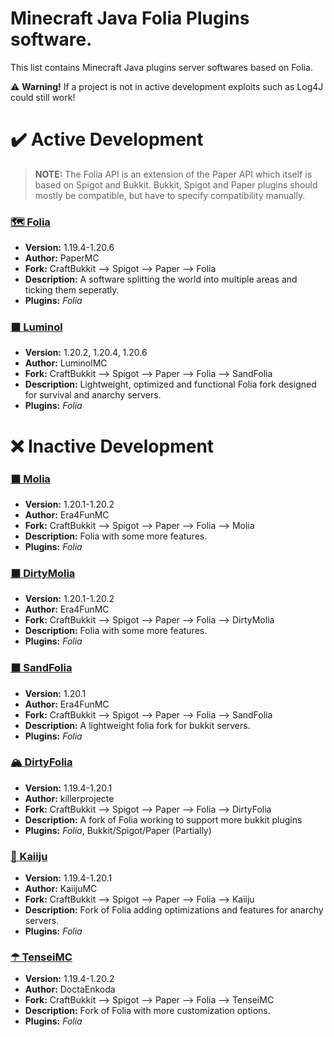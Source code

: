 # Minecraft Java Folia Plugins software.
This list contains Minecraft Java plugins server softwares based on Folia.

⚠️ **Warning!** If a project is not in active development exploits such as Log4J could still work!

# ✔️ Active Development

> **NOTE:** The Folia API is an extension of the Paper API which itself is based on Spigot and Bukkit. Bukkit, Spigot and Paper plugins should mostly be compatible, but have to specify compatibility manually.

### [🗺 Folia](https://github.com/PaperMC/Folia)
- **Version:** 1.19.4-1.20.6
- **Author:** PaperMC
- **Fork:** CraftBukkit --> Spigot --> Paper --> Folia
- **Description:** A software splitting the world into multiple areas and ticking them seperatly.
- **Plugins:** _Folia_

### [⬛ Luminol](https://github.com/LuminolMC/Luminol)
- **Version:** 1.20.2, 1.20.4, 1.20.6
- **Author:** LuminolMC
- **Fork:** CraftBukkit --> Spigot --> Paper --> Folia --> SandFolia
- **Description:** Lightweight, optimized and functional Folia fork designed for survival and anarchy servers.
- **Plugins:** _Folia_

# ❌ Inactive Development
### [⬛ Molia](https://github.com/Era4FunMC/Molia)
- **Version:** 1.20.1-1.20.2
- **Author:** Era4FunMC
- **Fork:** CraftBukkit --> Spigot --> Paper --> Folia --> Molia
- **Description:** Folia with some more features.
- **Plugins:** _Folia_

### [⬛ DirtyMolia](https://github.com/Era4FunMC/DirtyMolia)
- **Version:** 1.20.1-1.20.2
- **Author:** Era4FunMC
- **Fork:** CraftBukkit --> Spigot --> Paper --> Folia --> DirtyMolia
- **Description:** Folia with some more features.
- **Plugins:** _Folia_

### [⬛ SandFolia](https://github.com/Era4FunMC/SandFolia)
- **Version:** 1.20.1
- **Author:** Era4FunMC
- **Fork:** CraftBukkit --> Spigot --> Paper --> Folia --> SandFolia
- **Description:** A lightweight folia fork for bukkit servers.
- **Plugins:** _Folia_

### [🏔️ DirtyFolia](https://github.com/killerprojecte/Folia)
- **Version:** 1.19.4-1.20.1
- **Author:** killerprojecte
- **Fork:** CraftBukkit --> Spigot --> Paper --> Folia --> DirtyFolia
- **Description:** A fork of Folia working to support more bukkit plugins
- **Plugins:** _Folia_, Bukkit/Spigot/Paper (Partially)

### [🥴 Kaiiju](https://github.com/KaiijuMC/Kaiiju)
- **Version:** 1.19.4-1.20.1
- **Author:** KaiijuMC
- **Fork:** CraftBukkit --> Spigot --> Paper --> Folia --> Kaiiju
- **Description:** Fork of Folia adding optimizations and features for anarchy servers.
- **Plugins:** _Folia_

### [☂ TenseiMC](https://github.com/DoctaEnkoda/TenseiMC)
- **Version:** 1.19.4-1.20.2
- **Author:** DoctaEnkoda
- **Fork:** CraftBukkit --> Spigot --> Paper --> Folia --> TenseiMC
- **Description:** Fork of Folia with more customization options.
- **Plugins:** _Folia_
